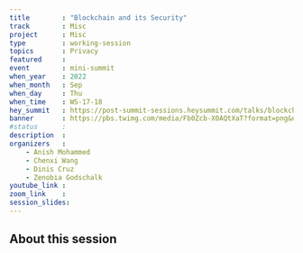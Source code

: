 ```yaml
---
title        : "Blockchain and its Security"
track        : Misc
project      : Misc
type         : working-session
topics       : Privacy
featured     :
event        : mini-summit
when_year    : 2022
when_month   : Sep
when_day     : Thu
when_time    : WS-17-18
hey_summit   : https://post-summit-sessions.heysummit.com/talks/blockchain-and-its-security-1
banner       : https://pbs.twimg.com/media/Fb0Zcb-X0AQtXaT?format=png&name=small
#status      : 
description  :
organizers   :
    - Anish Mohammed     
    - Chenxi Wang
    - Dinis Cruz
    - Zenobia Godschalk
youtube_link : 
zoom_link    : 
session_slides:
---
```




## About this session
